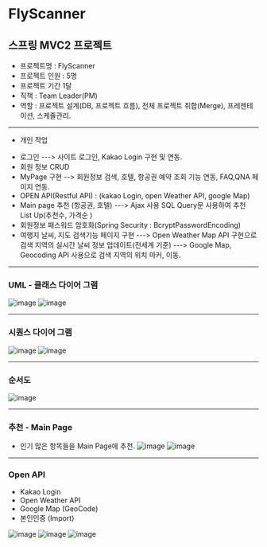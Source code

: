 # FlyScanner

## 스프링 MVC2 프로젝트
* 프로젝트명 : FlyScanner
* 프로젝트 인원 : 5명
* 프로젝트 기간 1달 
* 직책 : Team Leader(PM)
* 역할 : 프로젝트 설계(DB, 프로젝트 흐름), 전체 프로젝트 취합(Merge), 프레젠테이션, 스케쥴관리.
------------------------------------------------------------
* 개인 작업
- 로그인
  ---> 사이트 로그인, Kakao Login 구현 및 연동.
- 회원 정보 CRUD 
- MyPage 구현 --> 회원정보 검색, 호텔, 항공권 예약 조회 기능 연동, FAQ,QNA 페이지 연동.
- OPEN API(Restful API) :  (kakao Login, open Weather API, google Map)
- Main page 추천 (항공권, 호텔)
  ---> Ajax 사용 SQL Query문 사용하여 추천 List Up(추천수, 가격순 )
- 회원정보 패스워드 암호화(Spring Security : BcryptPasswordEncoding)
- 여행지 날씨, 지도 검색기능 페이지 구현
  ---> Open Weather Map API 구현으로 검색 지역의 실시간 날씨 정보 업데이트(전세계 기준)
  ---> Google Map, Geocoding API 사용으로 검색 지역의 위치 마커, 이동.
------------------------------------------------------------
### UML - 클래스 다이어 그램
![image](https://user-images.githubusercontent.com/86291550/215340533-043912e6-bd57-4bfe-899d-1c5decce8515.png)
![image](https://user-images.githubusercontent.com/86291550/215340575-de6719c2-d314-4de5-9e24-b6432fd5c99f.png)

------------------------------------------------------------
### 시퀀스 다이어 그램
![image](https://user-images.githubusercontent.com/86291550/215340596-9e0d781e-92b6-49f2-a257-34d7618dde3e.png)
![image](https://user-images.githubusercontent.com/86291550/215340600-e8ac556b-eae0-4fd5-847d-b49ca46b78f6.png)

------------------------------------------------------------
### 순서도
![image](https://user-images.githubusercontent.com/86291550/215340620-94e8c1a8-156b-45f4-a38b-38b58910b607.png)

------------------------------------------------------------
### 추천 - Main Page
- 인기 많은 항목들을 Main Page에 추천.
![image](https://user-images.githubusercontent.com/86291550/215340673-6a10ac8b-ab76-4977-91dc-2b0984a013ba.png)
![image](https://user-images.githubusercontent.com/86291550/215340732-d2310f38-53e4-4818-bfef-7452553df4dd.png)

------------------------------------------------------------
### Open API
- Kakao Login 
- Open Weather API 
- Google Map (GeoCode)
- 본인인증 (Import)

![image](https://user-images.githubusercontent.com/86291550/215340827-6bd1e84c-9f95-4dff-b0b5-863add8e543a.png) 
![image](https://user-images.githubusercontent.com/86291550/215340807-f839edf1-9d3f-48d3-a14e-2b8e6408e246.png)
![image](https://user-images.githubusercontent.com/86291550/215340837-21e04923-26c6-472e-bcd8-84fcb8200ba9.png)


